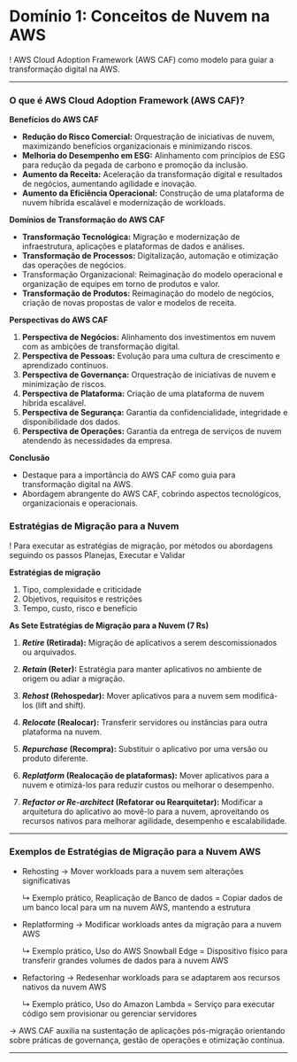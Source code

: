 # Domínio 1: Conceitos de Nuvem na AWS

!  AWS Cloud Adoption Framework (AWS CAF) como modelo para guiar a transformação digital na AWS.

<hr>

### O que é AWS Cloud Adoption Framework (AWS CAF)?

**Benefícios do AWS CAF**

- **Redução do Risco Comercial:** Orquestração de iniciativas de nuvem, maximizando benefícios organizacionais e minimizando riscos.
- **Melhoria do Desempenho em ESG:** Alinhamento com princípios de ESG para redução da pegada de carbono e promoção da inclusão.
- **Aumento da Receita:** Aceleração da transformação digital e resultados de negócios, aumentando agilidade e inovação.
- **Aumento da Eficiência Operacional:** Construção de uma plataforma de nuvem híbrida escalável e modernização de workloads.

**Domínios de Transformação do AWS CAF**

- **Transformação Tecnológica:** Migração e modernização de infraestrutura, aplicações e plataformas de dados e análises.
- **Transformação de Processos:** Digitalização, automação e otimização das operações de negócios.
- Transformação Organizacional: Reimaginação do modelo operacional e organização de equipes em torno de produtos e valor.
- **Transformação de Produtos:** Reimaginação do modelo de negócios, criação de novas propostas de valor e modelos de receita.

**Perspectivas do AWS CAF**

1. **Perspectiva de Negócios:** Alinhamento dos investimentos em nuvem com as ambições de transformação digital.
2. **Perspectiva de Pessoas:** Evolução para uma cultura de crescimento e aprendizado contínuos.
3. **Perspectiva de Governança:** Orquestração de iniciativas de nuvem e minimização de riscos.
4. **Perspectiva de Plataforma:** Criação de uma plataforma de nuvem híbrida escalável.
5. **Perspectiva de Segurança:** Garantia da confidencialidade, integridade e disponibilidade dos dados.
6. **Perspectiva de Operações:** Garantia da entrega de serviços de nuvem atendendo às necessidades da empresa.

**Conclusão**

- Destaque para a importância do AWS CAF como guia para transformação digital na AWS.
- Abordagem abrangente do AWS CAF, cobrindo aspectos tecnológicos, organizacionais e operacionais.

### Estratégias de Migração para a Nuvem

! Para executar as estratégias de migração, por métodos ou abordagens seguindo os passos Planejas, Executar e Validar

**Estratégias de migração**

1. Tipo, complexidade e criticidade
2. Objetivos, requisitos e restrições
3. Tempo, custo, risco e benefício

**As Sete Estratégias de Migração para a Nuvem (7 Rs)**

1. ***Retire* (Retirada):** Migração de aplicativos a serem descomissionados ou arquivados.
2. ***Retain* (Reter):** Estratégia para manter aplicativos no ambiente de origem ou adiar a migração.
3. ***Rehost* (Rehospedar):** Mover aplicativos para a nuvem sem modificá-los (lift and shift).
4. ***Relocate* (Realocar):** Transferir servidores ou instâncias para outra plataforma na nuvem.

1. ***Repurchase* (Recompra):** Substituir o aplicativo por uma versão ou produto diferente.
2. ***Replatform* (Realocação de plataformas):** Mover aplicativos para a nuvem e otimizá-los para reduzir custos ou melhorar o desempenho.
3. ***Refactor or Re-architect* (Refatorar ou Rearquitetar):** Modificar a arquitetura do aplicativo ao movê-lo para a nuvem, aproveitando os recursos nativos para melhorar agilidade, desempenho e escalabilidade.

<hr>

### Exemplos de Estratégias de Migração para a Nuvem AWS

- Rehosting → Mover workloads para a nuvem sem alterações significativas
    
    ↳ Exemplo prático, Reaplicação de Banco de dados = Copiar dados de um banco local para um na nuvem AWS, mantendo a estrutura
    
- Replatforming → Modificar workloads antes da migração para a nuvem AWS
    
    ↳ Exemplo prático, Uso do AWS Snowball Edge = Dispositivo físico para transferir grandes volumes de dados para a nuvem AWS
    
- Refactoring → Redesenhar workloads para se adaptarem aos recursos nativos da nuvem AWS
    
    ↳ Exemplo prático, Uso do Amazon Lambda = Serviço para executar código sem provisionar ou gerenciar servidores
    

→ AWS CAF auxilia na sustentação de aplicações pós-migração orientando sobre práticas de governança, gestão de operações e otimização contínua.

<hr>
